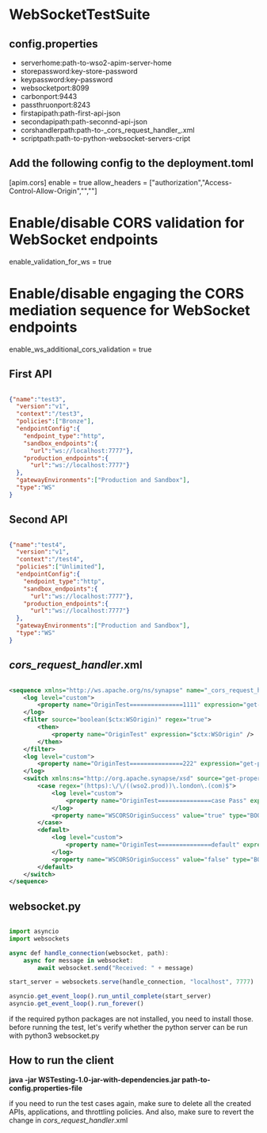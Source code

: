 # WebSocketTestSuite
## config.properties <br />
 
<ul>
<li>serverhome:path-to-wso2-apim-server-home</li>
<li>storepassword:key-store-password</li>
<li>keypassword:key-password</li>
<li>websocketport:8099</li>
<li>carbonport:9443</li>
<li>passthruonport:8243</li>
<li>firstapipath:path-first-api-json</li>
<li>secondapipath:path-seconnd-api-json</li>
<li>corshandlerpath:path-to-_cors_request_handler_.xml</li>
<li>scriptpath:path-to-python-websocket-servers-cript</li>
</ul>

## Add the following config to the deployment.toml <br />
[apim.cors]
enable = true
allow_headers = ["authorization","Access-Control-Allow-Origin","",""]
# Enable/disable CORS validation for WebSocket endpoints
enable_validation_for_ws = true
# Enable/disable engaging the CORS mediation sequence for WebSocket endpoints
enable_ws_additional_cors_validation = true


## First API <br />
```json

{"name":"test3",
  "version":"v1",
  "context":"/test3",
  "policies":["Bronze"],
  "endpointConfig":{
    "endpoint_type":"http",
    "sandbox_endpoints":{
      "url":"ws://localhost:7777"},
    "production_endpoints":{
      "url":"ws://localhost:7777"}
  },
  "gatewayEnvironments":["Production and Sandbox"],
  "type":"WS"
}

```

## Second API <br />
```json

{"name":"test4",
  "version":"v1",
  "context":"/test4",
  "policies":["Unlimited"],
  "endpointConfig":{
    "endpoint_type":"http",
    "sandbox_endpoints":{
      "url":"ws://localhost:7777"},
    "production_endpoints":{
      "url":"ws://localhost:7777"}
  },
  "gatewayEnvironments":["Production and Sandbox"],
  "type":"WS"
}

```

## _cors_request_handler_.xml <br />

```xml

<sequence xmlns="http://ws.apache.org/ns/synapse" name="_cors_request_handler_">
    <log level="custom">
        <property name="OriginTest===============1111" expression="get-property('WSOrigin')" />
    </log>
    <filter source="boolean($ctx:WSOrigin)" regex="true">
        <then>
            <property name="OriginTest" expression="$ctx:WSOrigin" />
        </then>
    </filter>
    <log level="custom">
        <property name="OriginTest===============222" expression="get-property('OriginTest')" />
    </log>
    <switch xmlns:ns="http://org.apache.synapse/xsd" source="get-property('OriginTest')">
        <case regex="(https):\/\/((wso2.prod))\.london\.(com)$">
            <log level="custom">
                <property name="OriginTest===============case Pass" expression="get-property('WSOrigin')" />
            </log>
            <property name="WSCORSOriginSuccess" value="true" type="BOOLEAN" />
        </case>
        <default>
            <log level="custom">
                <property name="OriginTest===============default" expression="get-property('WSOrigin')" />
            </log>
            <property name="WSCORSOriginSuccess" value="false" type="BOOLEAN" />
        </default>
    </switch>
</sequence>

```

## websocket.py <br />

```js

import asyncio
import websockets

async def handle_connection(websocket, path):
    async for message in websocket:
        await websocket.send("Received: " + message)

start_server = websockets.serve(handle_connection, "localhost", 7777)

asyncio.get_event_loop().run_until_complete(start_server)
asyncio.get_event_loop().run_forever()

```
if the required python packages are not installed, you need to install those. before running the test, let's verify whether the python server can be run with python3 websocket.py <br />

## How to run the client <br />
**java -jar WSTesting-1.0-jar-with-dependencies.jar path-to-config.properties-file**

if you need to run the test cases again, make sure to delete all the created APIs, applications, and throttling policies. And also, make sure to revert the change in _cors_request_handler_.xml <br />
